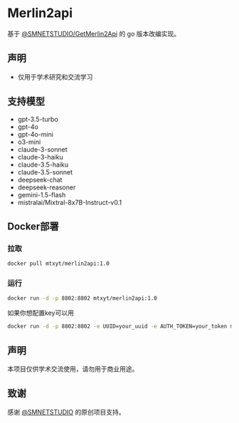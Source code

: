 # Merlin2api

基于 [@SMNETSTUDIO/GetMerlin2Api](https://github.com/SMNETSTUDIO/GetMerlin2Api) 的 go 版本改编实现。

## 声明
- 仅用于学术研究和交流学习

## 支持模型
- gpt-3.5-turbo
- gpt-4o
- gpt-4o-mini
- o3-mini
- claude-3-sonnet
- claude-3-haiku
- claude-3.5-haiku
- claude-3.5-sonnet
- deepseek-chat
- deepseek-reasoner
- gemini-1.5-flash
- mistralai/Mixtral-8x7B-Instruct-v0.1

## Docker部署
### 拉取
```bash
docker pull mtxyt/merlin2api:1.0
```
### 运行
```bash
docker run -d -p 8802:8802 mtxyt/merlin2api:1.0
```
如果你想配置key可以用
```bash
docker run -d -p 8802:8802 -e UUID=your_uuid -e AUTH_TOKEN=your_token mtxyt/merlin2api:1.0
```

## 声明
本项目仅供学术交流使用，请勿用于商业用途。

## 致谢
感谢 [@SMNETSTUDIO](https://github.com/SMNETSTUDIO) 的原创项目支持。
